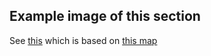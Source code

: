 ## Example image of this section
See [this](https://github.com/sourcehold/sourcehold-maps/tree/master/resources/example_section_images/1104.png)
which is based on [this map](https://github.com/sourcehold/sourcehold-maps/tree/master/resources/example_section_images/example.sav)
